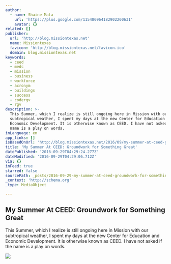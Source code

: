 ```yaml
---
author:
  - name: Shaine Mata
    url: 'https://plus.google.com/115480964182902200631'
    avatar: {}
related: []
publisher:
  url: 'http://blog.missiontexas.net'
  name: Missiontexas
  favicon: 'http://blog.missiontexas.net/favicon.ico'
  domain: blog.missiontexas.net
keywords:
  - ceed
  - medc
  - mission
  - business
  - workforce
  - acronym
  - buildings
  - success
  - codergv
  - rgv
description: >-
  This Summer, which I realize is still ongoing here in Mission with our
  subtropical weather, I spent my days at the new Center for Education and
  Economic Development. It is otherwise known as CEED. I have not asked if the
  name is a play on words.
inLanguage: en
app_links: []
isBasedOnUrl: 'http://blog.missiontexas.net/2016/09/my-summer-at-ceed-groundwork-for.html'
title: 'My Summer At CEED: Groundwork for Something Great'
datePublished: '2016-09-29T04:29:24.277Z'
dateModified: '2016-09-29T04:29:06.712Z'
via: {}
inFeed: true
starred: false
sourcePath: _posts/2016-09-29-my-summer-at-ceed-groundwork-for-something-great.md
_context: 'http://schema.org'
_type: MediaObject

---
```

<article style=""><h1>My Summer At CEED: Groundwork for Something Great</h1><p>This Summer, which I realize is still ongoing here in Mission with our subtropical weather, I spent my days at the new Center for Education and Economic Development. It is otherwise known as CEED. I have not asked if the name is a play on words.</p><img src="https://4.bp.blogspot.com/-hSAEQFLpVcs/V-yHzT7WVtI/AAAAAAABVXo/cDaImpqp5a0WHGxnvz2LWDDU8Q39ke0ggCLcB/w1200-h630-p-nu/IMG_20160908_093522.jpg" /></article>